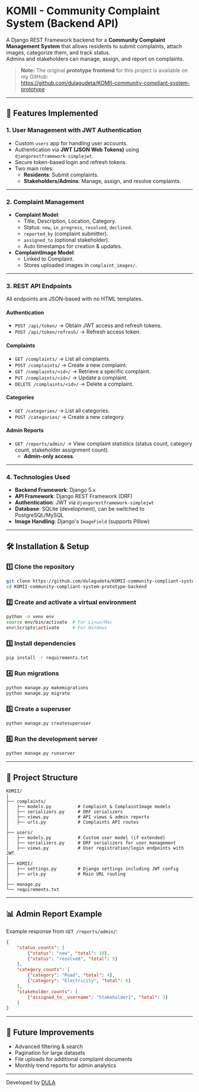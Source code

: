 
# KOMII - Community Complaint System (Backend API)

A Django REST Framework backend for a **Community Complaint Management System** that allows residents to submit complaints, attach images, categorize them, and track status.  
Admins and stakeholders can manage, assign, and report on complaints.

> **Note:** The original **prototype frontend** for this project is available on my GitHub:  
> https://github.com/dulagudeta/KOMII-community-compliant-system-prototype

---

## 📌 Features Implemented

### 1. **User Management with JWT Authentication**
- Custom `users` app for handling user accounts.
- Authentication via **JWT (JSON Web Tokens)** using `djangorestframework-simplejwt`.
- Secure token-based login and refresh tokens.
- Two main roles:
  - **Residents**: Submit complaints.
  - **Stakeholders/Admins**: Manage, assign, and resolve complaints.

---

### 2. **Complaint Management**
- **Complaint Model**:
  - Title, Description, Location, Category.
  - Status: `new`, `in_progress`, `resolved`, `declined`.
  - `reported_by` (complaint submitter).
  - `assigned_to` (optional stakeholder).
  - Auto timestamps for creation & updates.
- **ComplaintImage Model**:
  - Linked to Complaint.
  - Stores uploaded images in `complaint_images/`.

---

### 3. **REST API Endpoints**
All endpoints are JSON-based with no HTML templates.

#### **Authentication**
- `POST /api/token/` → Obtain JWT access and refresh tokens.
- `POST /api/token/refresh/` → Refresh access token.

#### **Complaints**
- `GET /complaints/` → List all complaints.
- `POST /complaints/` → Create a new complaint.
- `GET /complaints/<id>/` → Retrieve a specific complaint.
- `PUT /complaints/<id>/` → Update a complaint.
- `DELETE /complaints/<id>/` → Delete a complaint.

#### **Categories**
- `GET /categories/` → List all categories.
- `POST /categories/` → Create a new category.

#### **Admin Reports**
- `GET /reports/admin/` → View complaint statistics (status count, category count, stakeholder assignment count).
  - **Admin-only access**.

---

### 4. **Technologies Used**
- **Backend Framework**: Django 5.x
- **API Framework**: Django REST Framework (DRF)
- **Authentication**: JWT via `djangorestframework-simplejwt`
- **Database**: SQLite (development), can be switched to PostgreSQL/MySQL
- **Image Handling**: Django's `ImageField` (supports Pillow)

---

## 🛠 Installation & Setup

### 1️⃣ Clone the repository
```bash
git clone https://github.com/dulagudeta/KOMII-community-compliant-system-prototype-backend.git
cd KOMII-community-compliant-system-prototype-backend
````

### 2️⃣ Create and activate a virtual environment

```bash
python -m venv env
source env/bin/activate  # For Linux/Mac
env\Scripts\activate     # For Windows
```

### 3️⃣ Install dependencies

```bash
pip install -r requirements.txt
```

### 4️⃣ Run migrations

```bash
python manage.py makemigrations
python manage.py migrate
```

### 5️⃣ Create a superuser

```bash
python manage.py createsuperuser
```

### 6️⃣ Run the development server

```bash
python manage.py runserver
```

---

## 📂 Project Structure

```
KOMII/
│
├── complaints/
│   ├── models.py          # Complaint & ComplaintImage models
│   ├── serializers.py     # DRF serializers
│   ├── views.py           # API views & admin reports
│   ├── urls.py            # Complaints API routes
│
├── users/
│   ├── models.py          # Custom user model (if extended)
│   ├── serializers.py     # DRF serializers for user management
│   ├── views.py           # User registration/login endpoints with JWT
│
├── KOMII/
│   ├── settings.py        # Django settings including JWT config
│   ├── urls.py            # Main URL routing
│
├── manage.py
└── requirements.txt
```

---

## 📊 Admin Report Example

Example response from `GET /reports/admin/`:

```json
{
    "status_counts": [
        {"status": "new", "total": 10},
        {"status": "resolved", "total": 5}
    ],
    "category_counts": [
        {"category": "Road", "total": 4},
        {"category": "Electricity", "total": 6}
    ],
    "stakeholder_counts": [
        {"assigned_to__username": "Stakeholder1", "total": 3}
    ]
}
```

---

## 🚀 Future Improvements

* Advanced filtering & search
* Pagination for large datasets
* File uploads for additional complaint documents
* Monthly trend reports for admin analytics

---
Developed by [DULA](github.com/dulagudeta)
